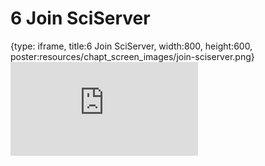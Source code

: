 # 6 Join SciServer
 
{type: iframe, title:6 Join SciServer, width:800, height:600, poster:resources/chapt_screen_images/join-sciserver.png}
![](https://sayumiyork.github.io/c-moor-ottr-generic/join-sciserver.html)
 

 
